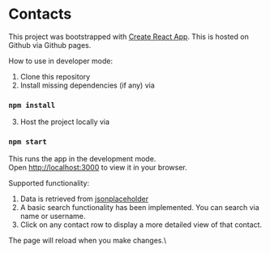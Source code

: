 # Contacts
This project was bootstrapped with [Create React App](https://github.com/facebook/create-react-app).
This is hosted on Github via Github pages. 

How to use in developer mode:

1. Clone this repository
2. Install missing dependencies (if any) via
### `npm install`

3. Host the project locally via
### `npm start`

This runs the app in the development mode.\
Open [http://localhost:3000](http://localhost:3000) to view it in your browser.

Supported functionality:
1. Data is retrieved from [jsonplaceholder](https://jsonplaceholder.typicode.com/users)
2. A basic search functionality has been implemented. You can search via name or username.
3. Click on any contact row to display a more detailed view of that contact.

The page will reload when you make changes.\
